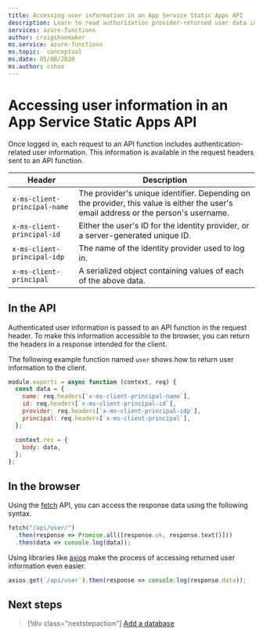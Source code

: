 ```yaml
---
title: Accessing user information in an App Service Static Apps API
description: Learn to read authorization provider-returned user data in a function.
services: azure-functions
author: craigshoemaker
ms.service: azure-functions
ms.topic:  conceptual
ms.date: 05/08/2020
ms.author: cshoe
---
```


# Accessing user information in an App Service Static Apps API

Once logged in, each request to an API function includes authentication-related user information. This information is available in the request headers sent to an API function.

| Header  | Description |
|---------|-------------|
| <nobr>`x-ms-client-principal-name`</nobr> | The provider's unique identifier. Depending on the provider, this value is either the user's email address or the person's username. |
| `x-ms-client-principal-id`  | Either the user's ID for the identity provider, or a server-generated unique ID. |
| `x-ms-client-principal-idp` | The name of the identity provider used to log in. |
| `x-ms-client-principal`     | A serialized object containing values of each of the above data. |

## In the API

Authenticated user information is passed to an API function in the request header. To make this information accessible to the browser, you can return the headers in a response intended for the client.

The following example function named `user` shows how to return user information to the client.

```javascript
module.exports = async function (context, req) {
  const data = {
    name: req.headers[`x-ms-client-principal-name`],
    id: req.headers[`x-ms-client-principal-id`],
    provider: req.headers[`x-ms-client-principal-idp`],
    principal: req.headers[`x-ms-client-principal`],
  };

  context.res = {
    body: data,
  };
};
```

## In the browser

Using the [fetch](https://developer.mozilla.org/docs/Web/API/Fetch_API/Using_Fetch) API, you can access the response data using the following syntax.

```javascript
fetch("/api/user/")
  .then(response => Promise.all([response.ok, response.text()]))
  .then(data => console.log(data));
```

Using libraries like [axios](https://github.com/axios/axios) make the process of accessing returned user information even easier.

```javascript
axios.get(`/api/user`).then(response => console.log(response.data));
```

## Next steps

> [!div class="nextstepaction"]
> [Add a database](add-database.md)
